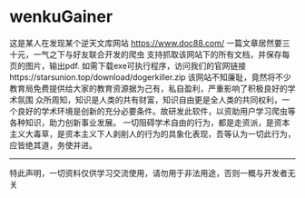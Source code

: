 # wenkuGainer
这是某人在发现某个逆天文库网站 https://www.doc88.com/
一篇文章居然要三十元，一气之下与好友联合开发的爬虫
支持抓取该网站下的所有文档，并保存每页的图片，输出pdf.
如需下载exe可执行程序，访问我们的官网链接https://starsunion.top/download/dogerkiller.zip
该网站不知廉耻，竟然将不少教育局免费提供给大家的教育资源据为己有，私自盈利，严重影响了积极良好的学术氛围
众所周知，知识是人类的共有财富，知识自由更是全人类的共同权利，一个良好的学术环境是创新的充分必要条件。故研发此软件，以资助用户学习爬虫等各种知识，助力创新事业发展。
一切阻碍学术自由的行为，都是走资派，是资本主义大毒草，是资本主义下人剥削人的行为的具象化表现，吾等认为一切此行为，应皆绝其道，务使并进。

--------------------------------------------------------------------
特此声明，一切资料仅供学习交流使用，请勿用于非法用途，否则一概与开发者无关
